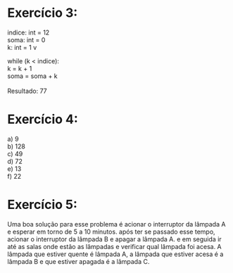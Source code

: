 # Exercício 3:

indice: int = 12 <br />
soma: int = 0 <br />
k: int = 1 v

while (k < indice): <br />
    k = k + 1 <br />
    soma = soma + k <br />
<br />
Resultado: 77

# Exercício 4:

a) 9 <br />
b) 128 <br />
c) 49 <br />
d) 72 <br />
e) 13 <br />
f) 22 <br />

# Exercício 5:

Uma boa solução para esse problema é acionar o interruptor da lâmpada A e esperar em torno de 5 a 10 minutos.
após ter se passado esse tempo, acionar  o interruptor da lâmpada B e apagar a lâmpada A.
e em seguida ir até as salas onde estão as lâmpadas e verificar qual lâmpada foi acesa.
A lâmpada que estiver quente é lâmpada A, a lâmpada que estiver acesa é a lâmpada B e que estiver apagada é a lâmpada C. 

